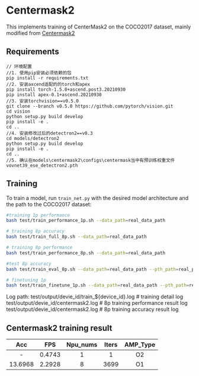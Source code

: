 # Centermask2

This implements training of CenterMask2 on the COCO2017 dataset, mainly modified from [Centermask2](https://link.zhihu.com/?target=https%3A//github.com/youngwanLEE/CenterMask)


## Requirements

```shell
// 环境配置
//1. 使用pip安装必须依赖的包
pip install -r requirements.txt
//2. 安装axcend适配的的torch和apex
pip install torch-1.5.0+ascend.post3.20210930
pip install apex-0.1+ascend.20210930
//3. 安装torchvision==v0.5.0
git clone --branch v0.5.0 https://github.com/pytorch/vision.git
cd vision 
python setup.py build develop
pip install -e .
cd ..
//4. 安装修改过后的detectron2==v0.3
cd models/detectron2
python setup.py build develop
pip install -e .
cd ..
//5. 确认在models\centermask2\configs\centermask当中有预训练权重文件vovnet39_ese_detectron2.pth
```

## Training

To train a model, run `train_net.py` with the desired model architecture and the path to the COCO2017 dataset:

```bash
#training 1p performance
bash test/train_performance_1p.sh --data_path=real_data_path

# training 8p accuracy
bash test/train_full_8p.sh --data_path=real_data_path

# training 8p performance
bash test/train_performance_8p.sh --data_path=real_data_path

#test 8p accuracy
bash test/train_eval_8p.sh --data_path=real_data_path --pth_path=real_pre_train_model_path

# finetuning 1p 
bash test/train_finetune_1p.sh --data_path=real_data_path --pth_path=real_pre_train_model_path
```

Log path:
    test/output/devie_id/train_${device_id}.log           # training detail log
    test/output/devie_id/centermask2.log  # 8p training performance result log
    test/output/devie_id/centermask2.log   # 8p training accuracy result log



## Centermask2 training result

|   Acc   |  FPS   | Npu_nums | Iters | AMP_Type |
| :-----: | :----: | :------: | :---: | :------: |
|    -    | 0.4743 |    1     |   1   |    O2    |
| 13.6968 | 2.2928 |    8     | 3699  |    O1    |